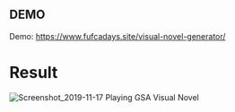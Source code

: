 ## 

## DEMO
Demo: https://www.fufcadays.site/visual-novel-generator/

# Result
![Screenshot_2019-11-17 Playing GSA Visual Novel](https://user-images.githubusercontent.com/37059915/69009716-15df0000-0993-11ea-966b-39d9f64e3759.png)


